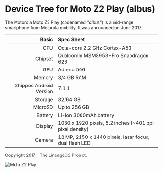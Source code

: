 Device Tree for Moto Z2 Play (albus)
===========================================

The Motorola Moto Z2 Play (codenamed _"albus"_) is a mid-range smartphone from Motorola mobility.
It was announced on June 2017.

Basic   | Spec Sheet
-------:|:-------------------------
CPU     | Octa-core 2.2 GHz Cortex-A53
Chipset | Qualcomm MSM8953-Pro Snapdragon 626
GPU     | Adreno 506
Memory  | 3/4 GB RAM
Shipped Android Version | 7.1.1
Storage | 32/64 GB
MicroSD | Up to 256 GB
Battery | Li-Ion 3000mAh battery
Display | 1080 x 1920 pixels, 5.2 inches (~401 ppi pixel density)
Camera  | 12 MP, 2150 x 1440 pixels, laser focus, dual flash LED

Copyright 2017 - The LineageOS Project.

![Moto Z2 Play](http://cdn2.gsmarena.com/vv/pics/motorola/motorola-moto-z2-play-0.jpg "Moto Z2 Play")
